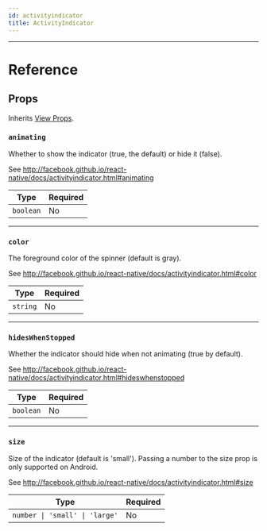 ```yaml
---
id: activityindicator
title: ActivityIndicator
---
```


---

# Reference

## Props

Inherits [View Props](view.md#props).

### `animating`

Whether to show the indicator (true, the default) or hide it (false).

See http://facebook.github.io/react-native/docs/activityindicator.html#animating

| Type      | Required |
| --------- | -------- |
| `boolean` | No       |

---

### `color`

The foreground color of the spinner (default is gray).

See http://facebook.github.io/react-native/docs/activityindicator.html#color

| Type     | Required |
| -------- | -------- |
| `string` | No       |

---

### `hidesWhenStopped`

Whether the indicator should hide when not animating (true by default).

See http://facebook.github.io/react-native/docs/activityindicator.html#hideswhenstopped

| Type      | Required |
| --------- | -------- |
| `boolean` | No       |

---

### `size`

Size of the indicator (default is 'small'). Passing a number to the size prop is only supported on Android.

See http://facebook.github.io/react-native/docs/activityindicator.html#size

| Type                                                                  | Required |
| --------------------------------------------------------------------- | -------- |
| <code>number &#124; &#x27;small&#x27; &#124; &#x27;large&#x27;</code> | No       |
